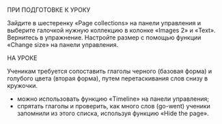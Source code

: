 ПРИ ПОДГОТОВКЕ К УРОКУ

Зайдите в шестеренку «Page collections» на панели управления и выберите галочкой нужную коллекцию в колонке «Images 2» и «Text». Вернитесь в упражнение. Настройте размер с помощью функции «Change size» на панели управления.

НА УРОКЕ

Ученикам требуется сопоставить глаголы черного (базовая форма) и голубого цвета (вторая форма), путем перетаскивания слов снизу в кружочки.

* можно использовать функцию «Timeline» на панели управления;
* спрятать глаголы и проверить, как много слов (go-went) ученики запомнили из этого списка, используя функцию «Hide the page».
